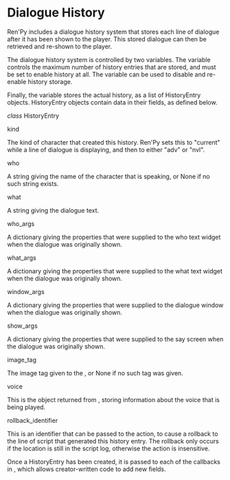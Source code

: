 # Dialogue History

Ren'Py includes a dialogue history system that stores each line of dialogue after it has been shown to the player. This stored dialogue can then be retrieved and re-shown to the player.

The dialogue history system is controlled by two variables. The  variable controls the maximum number of history entries that are stored, and must be set to enable history at all. The  variable can be used to disable and re-enable history storage.

Finally, the  variable stores the actual history, as a list of HistoryEntry objects. HistoryEntry objects contain data in their fields, as defined below.

_class_ HistoryEntry

kind

The kind of character that created this history. Ren'Py sets this to "current" while a line of dialogue is displaying, and then to either "adv" or "nvl".

who

A string giving the name of the character that is speaking, or None if no such string exists.

what

A string giving the dialogue text.

who\_args

A dictionary giving the properties that were supplied to the who text widget when the dialogue was originally shown.

what\_args

A dictionary giving the properties that were supplied to the what text widget when the dialogue was originally shown.

window\_args

A dictionary giving the properties that were supplied to the dialogue window when the dialogue was originally shown.

show\_args

A dictionary giving the properties that were supplied to the say screen when the dialogue was originally shown.

image\_tag

The image tag given to the , or None if no such tag was given.

voice

This is the object returned from , storing information about the voice that is being played.

rollback\_identifier

This is an identifier that can be passed to the  action, to cause a rollback to the line of script that generated this history entry. The rollback only occurs if the location is still in the script log, otherwise the action is insensitive.

Once a HistoryEntry has been created, it is passed to each of the callbacks in , which allows creator-written code to add new fields.
